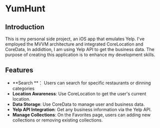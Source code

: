 # YumHunt

## Introduction

This is my personal side project, an iOS app that emulates Yelp. I've employed the MVVM architecture and integrated CoreLocation and CoreData, In addidtion, I am using Yelp API to get the business data. The purpose of creating this application is to enhance my development skills.

## Features
- **Search **： Users can search for specific restaurants or dinning categories
- **Location Awareness**: Use CoreLocation to get the user's current location.
- **Data Storage**: Use CoreData to manage user and business data.
- **Yelp API Integration**: Get any business information via the Yelp API.
- **Manage Collections**: On the Favorites page, users can adding new collections or removing existing collections.


